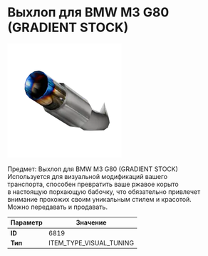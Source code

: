 # Выхлоп для BMW M3 G80 (GRADIENT STOCK)

![Item Image](../img/6819.webp?raw=true)

Предмет: Выхлоп для BMW M3 G80 (GRADIENT STOCK)<br>Используется для визуальной модификаций вашего<br>транспорта, способен превратить ваше ржавое корыто<br>в настоящую порхающую бабочку, что обязательно привлечет<br>внимание прохожих своим уникальным стилем и красотой.<br>Можно передавать и продавать.


| Параметр | Значение |
|----------|----------|
| **ID** | 6819 |
| **Тип** | ITEM_TYPE_VISUAL_TUNING |

